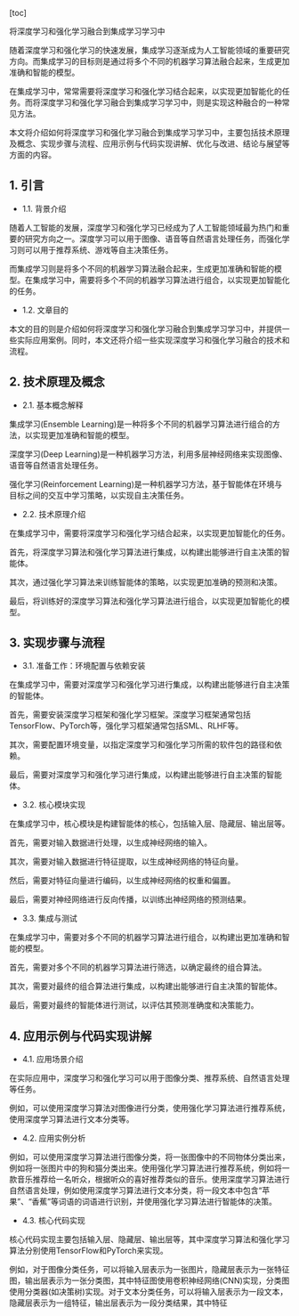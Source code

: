 
[toc]                    
                
                
将深度学习和强化学习融合到集成学习学习中

随着深度学习和强化学习的快速发展，集成学习逐渐成为人工智能领域的重要研究方向。而集成学习的目标则是通过将多个不同的机器学习算法融合起来，生成更加准确和智能的模型。

在集成学习中，常常需要将深度学习和强化学习结合起来，以实现更加智能化的任务。而将深度学习和强化学习融合到集成学习学习中，则是实现这种融合的一种常见方法。

本文将介绍如何将深度学习和强化学习融合到集成学习学习中，主要包括技术原理及概念、实现步骤与流程、应用示例与代码实现讲解、优化与改进、结论与展望等方面的内容。

## 1. 引言

- 1.1. 背景介绍

随着人工智能的发展，深度学习和强化学习已经成为了人工智能领域最为热门和重要的研究方向之一。深度学习可以用于图像、语音等自然语言处理任务，而强化学习则可以用于推荐系统、游戏等自主决策任务。

而集成学习则是将多个不同的机器学习算法融合起来，生成更加准确和智能的模型。在集成学习中，需要将多个不同的机器学习算法进行组合，以实现更加智能化的任务。

- 1.2. 文章目的

本文的目的则是介绍如何将深度学习和强化学习融合到集成学习学习中，并提供一些实际应用案例。同时，本文还将介绍一些实现深度学习和强化学习融合的技术和流程。

## 2. 技术原理及概念

- 2.1. 基本概念解释

集成学习(Ensemble Learning)是一种将多个不同的机器学习算法进行组合的方法，以实现更加准确和智能的模型。

深度学习(Deep Learning)是一种机器学习方法，利用多层神经网络来实现图像、语音等自然语言处理任务。

强化学习(Reinforcement Learning)是一种机器学习方法，基于智能体在环境与目标之间的交互中学习策略，以实现自主决策任务。

- 2.2. 技术原理介绍

在集成学习中，需要将深度学习和强化学习结合起来，以实现更加智能化的任务。

首先，将深度学习算法和强化学习算法进行集成，以构建出能够进行自主决策的智能体。

其次，通过强化学习算法来训练智能体的策略，以实现更加准确的预测和决策。

最后，将训练好的深度学习算法和强化学习算法进行组合，以实现更加智能化的模型。

## 3. 实现步骤与流程

- 3.1. 准备工作：环境配置与依赖安装

在集成学习中，需要对深度学习和强化学习进行集成，以构建出能够进行自主决策的智能体。

首先，需要安装深度学习框架和强化学习框架。深度学习框架通常包括TensorFlow、PyTorch等，强化学习框架通常包括SML、RLHF等。

其次，需要配置环境变量，以指定深度学习和强化学习所需的软件包的路径和依赖。

最后，需要对深度学习和强化学习进行集成，以构建出能够进行自主决策的智能体。

- 3.2. 核心模块实现

在集成学习中，核心模块是构建智能体的核心，包括输入层、隐藏层、输出层等。

首先，需要对输入数据进行处理，以生成神经网络的输入。

其次，需要对输入数据进行特征提取，以生成神经网络的特征向量。

然后，需要对特征向量进行编码，以生成神经网络的权重和偏置。

最后，需要对神经网络进行反向传播，以训练出神经网络的预测结果。

- 3.3. 集成与测试

在集成学习中，需要对多个不同的机器学习算法进行组合，以构建出更加准确和智能的模型。

首先，需要对多个不同的机器学习算法进行筛选，以确定最终的组合算法。

其次，需要对最终的组合算法进行集成，以构建出能够进行自主决策的智能体。

最后，需要对最终的智能体进行测试，以评估其预测准确度和决策能力。

## 4. 应用示例与代码实现讲解

- 4.1. 应用场景介绍

在实际应用中，深度学习和强化学习可以用于图像分类、推荐系统、自然语言处理等任务。

例如，可以使用深度学习算法对图像进行分类，使用强化学习算法进行推荐系统，使用深度学习算法进行文本分类等。

- 4.2. 应用实例分析

例如，可以使用深度学习算法进行图像分类，将一张图像中的不同物体分类出来，例如将一张图片中的狗和猫分类出来。使用强化学习算法进行推荐系统，例如将一款音乐推荐给一名听众，根据听众的喜好推荐类似的音乐。使用深度学习算法进行自然语言处理，例如使用深度学习算法进行文本分类，将一段文本中包含“苹果”、“香蕉”等词语的词语进行识别，并使用强化学习算法进行智能体的决策。

- 4.3. 核心代码实现

核心代码实现主要包括输入层、隐藏层、输出层等，其中深度学习算法和强化学习算法分别使用TensorFlow和PyTorch来实现。

例如，对于图像分类任务，可以将输入层表示为一张图片，隐藏层表示为一张特征图，输出层表示为一张分类图，其中特征图使用卷积神经网络(CNN)实现，分类图使用分类器(如决策树)实现。对于文本分类任务，可以将输入层表示为一段文本，隐藏层表示为一组特征，输出层表示为一段分类结果，其中特征


